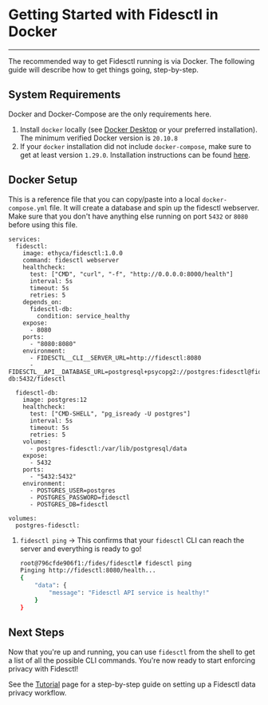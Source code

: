 # Getting Started with Fidesctl in Docker

---

The recommended way to get Fidesctl running is via Docker. The following guide will describe how to get things going, step-by-step.

## System Requirements

Docker and Docker-Compose are the only requirements here.

1. Install `docker` locally (see [Docker Desktop](https://www.docker.com/products/docker-desktop) or your preferred installation). The minimum verified Docker version is `20.10.8`
1. If your `docker` installation did not include `docker-compose`, make sure to get at least version `1.29.0`. Installation instructions can be found [here](https://docs.docker.com/compose/install/).

## Docker Setup

This is a reference file that you can copy/paste into a local `docker-compose.yml` file. It will create a database and spin up the fidesctl webserver. Make sure that you don't have anything else running on port `5432` or `8080` before using this file.

```docker-compose title="docker-compose.yml"
services:
  fidesctl:
    image: ethyca/fidesctl:1.0.0
    command: fidesctl webserver
    healthcheck:
      test: ["CMD", "curl", "-f", "http://0.0.0.0:8000/health"]
      interval: 5s
      timeout: 5s
      retries: 5
    depends_on:
      fidesctl-db:
        condition: service_healthy
    expose:
      - 8080
    ports:
      - "8080:8080"
    environment:
      - FIDESCTL__CLI__SERVER_URL=http://fidesctl:8080
      - FIDESCTL__API__DATABASE_URL=postgresql+psycopg2://postgres:fidesctl@fidesctl-db:5432/fidesctl

  fidesctl-db:
    image: postgres:12
    healthcheck:
      test: ["CMD-SHELL", "pg_isready -U postgres"]
      interval: 5s
      timeout: 5s
      retries: 5
    volumes:
      - postgres-fidesctl:/var/lib/postgresql/data
    expose:
      - 5432
    ports:
      - "5432:5432"
    environment:
      - POSTGRES_USER=postgres
      - POSTGRES_PASSWORD=fidesctl
      - POSTGRES_DB=fidesctl

volumes:
  postgres-fidesctl:
```

1. `fidesctl ping` -> This confirms that your `fidesctl` CLI can reach the server and everything is ready to go!

    ```bash
    root@796cfde906f1:/fides/fidesctl# fidesctl ping
    Pinging http://fidesctl:8080/health...
    {
        "data": {
            "message": "Fidesctl API service is healthy!"
        }
    }
    ```

## Next Steps

Now that you're up and running, you can use `fidesctl` from the shell to get a list of all the possible CLI commands. You're now ready to start enforcing privacy with Fidesctl!

See the [Tutorial](../tutorial/index.md) page for a step-by-step guide on setting up a Fidesctl data privacy workflow.
